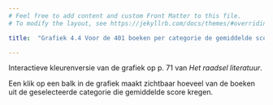 ```yaml
---
# Feel free to add content and custom Front Matter to this file.
# To modify the layout, see https://jekyllrb.com/docs/themes/#overriding-theme-defaults

title:  "Grafiek 4.4 Voor de 401 boeken per categorie de gemiddelde score voor algemene kwaliteit"

---
```

Interactieve kleurenversie van de grafiek op p. 71 van *Het raadsel literatuur*.

<script src="https://d3js.org/d3.v6.min.js" defer></script>
<script src="https://d3js.org/d3-scale.v3.min.js" defer></script>

<script src="js/companion_utils_locale-nl.js" defer></script>
<script src="js/companion_utils_colors.js" defer></script>
<script src="js/companion_utils_svg2png.js" defer></script>
<script src="js/companion_abstraction_data_point_labeler.js" defer></script>
<script src="js/companion_abstraction_barchart.js" defer></script>

<script src="js/companion_chart_4-4_quality-by-genre.js" defer></script>

<div class="chart_float" id="chart_4-4_quality-by-genre">
  <div class="plot"></div>
</div>

Een klik op een balk in de grafiek maakt zichtbaar hoeveel van de boeken uit de geselecteerde categorie die gemiddelde score kregen.

<!-- **Hoe zijn de metingen te repliceren?**
VOORBEELDQUERY HIER! -->
